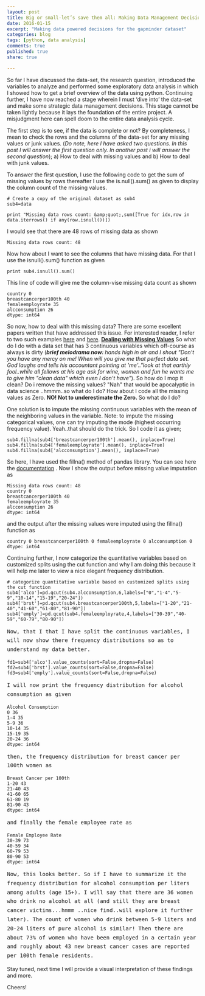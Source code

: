 ```yaml
---
layout: post
title: Big or small-let’s save them all: Making Data Management Decisions
date: 2016-01-15 
excerpt: "Making data powered decisions for the gapminder dataset"
categories: blog
tags: [python, data analysis]
comments: true
published: true
share: true

---
```

So far I have discussed the data-set, the research question, introduced the variables to analyze and performed some exploratory data analysis in which I showed how to get a brief overview of the data using python. Continuing further, I have now reached a stage wherein I must ‘dive into’ the data-set and make some strategic data management decisions. This stage cannot be taken lightly because it lays the foundation of the entire project. A misjudgment here can spell doom to the entire data analysis cycle. 

The first step is to see, if the data is complete or not? By completeness, I mean to check the rows and the columns of the data-set for any missing values or junk values. (<em>Do note, here I have asked two questions. In this post I will answer the first question only. In another post i will answer the second question</em>); a) How to deal with missing values and b) How to deal with junk values.

To answer the first question, I use the following code to get the sum of missing values by rows thereafter I use the is.null().sum() as given to display the column count of the missing values.

	# Create a copy of the original dataset as sub4
	sub4=data

	print "Missing data rows count: &amp;quot;,sum([True for idx,row in data.iterrows() if any(row.isnull())])
I would see that there are 48 rows of missing data as shown

	Missing data rows count: 48
Now how about I want to see the columns that have missing data. For that I use the isnull().sum() function as given

	print sub4.isnull().sum()
This line of code will give me the column-vise missing data count as shown

	country 0
	breastcancerper100th 40
	femaleemployrate 35
	alcconsumption 26
	dtype: int64

So now, how to deal with this missing data? There are some excellent papers written that have addressed this issue. For interested reader, I refer to two such examples <a href="http://www.unt.edu/rss/class/mike/6810/articles/roth.pdf">here</a> and <a href="http://myweb.brooklyn.liu.edu/cortiz/PDF%20Files/Best%20practices%20for%20missing%20data%20management.pdf">here</a>.
<span style="text-decoration:underline;"><strong>Dealing with Missing Values</strong></span>
So what do I do with a data set that has 3 continuous variables which off-course as always is dirty (<em><strong>brief melodrama now: </strong>hands high in air and I shout "Don't you have any mercy on me! When will you give me that perfect data set. God laughs and tells his accountant pointing at 'me'.."look at that earthly fool..while all fellows at his age ask for wine, women and fun he wants me to give him "clean data" which even I don't have"</em>). So how do I mop it clean? Do i remove the missing values? "Nah" that would be apocalyptic in data science ..hmmm..so what do I do? How about I code all the missing values as Zero. <strong>NO! Not to underestimate the Zero. </strong>So what do I do?

One solution is to impute the missing continuous variables with the mean of the neighboring values in the variable. Note: to impute the missing categorical values, one can try imputing the mode (highest occurring frequency value). Yeah..that should do the trick. So I code it as given;

	sub4.fillna(sub4['breastcancerper100th'].mean(), inplace=True)
	sub4.fillna(sub4['femaleemployrate'].mean(), inplace=True)
	sub4.fillna(sub4['alcconsumption'].mean(), inplace=True)

So here, I have used the fillna() method of pandas library. You can see here the <a href="http://pandas.pydata.org/pandas-docs/stable/missing_data.html">documentation</a> . Now I show the output before missing value imputation as

	Missing data rows count: 48
	country 0
	breastcancerper100th 40
	femaleemployrate 35
	alcconsumption 26
	dtype: int64 

and the output after the missing values were imputed using the fillna() function as

	country 0 breastcancerper100th 0 femaleemployrate 0 alcconsumption 0 dtype: int64

Continuing further, I now categorize the quantitative variables based on customized splits using the cut function and why I am doing this because it will help me later to view a nice elegant frequency distribution.

	# categorize quantitative variable based on customized splits using the cut function
	sub4['alco']=pd.qcut(sub4.alcconsumption,6,labels=["0","1-4","5-9","10-14","15-19","20-24"])
	sub4['brst']=pd.qcut(sub4.breastcancerper100th,5,labels=["1-20","21-40","41-60","61-80","81-90"])
	sub4['emply']=pd.qcut(sub4.femaleemployrate,4,labels=["30-39","40-59","60-79","80-90"])

<span style="font-family:Consolas, Monaco, monospace;line-height:1.7;"><span style="font-family:Consolas, Monaco, monospace;line-height:1.7;">Now, that I that I have split the continuous variables, I will now show there frequency distributions so as to understand my data better.


	fd1=sub4['alco'].value_counts(sort=False,dropna=False)
	fd2=sub4['brst'].value_counts(sort=False,dropna=False)
	fd3=sub4['emply'].value_counts(sort=False,dropna=False)

<span style="font-family:Consolas, Monaco, monospace;line-height:1.7;"><span style="font-family:Consolas, Monaco, monospace;line-height:1.7;">I will now print the frequency distribution for alcohol consumption as given

	Alcohol Consumption
	0 36
	1-4 35
	5-9 36
	10-14 35
	15-19 35
	20-24 36
	dtype: int64

<span style="font-family:Consolas, Monaco, monospace;line-height:1.7;"><span style="font-family:Consolas, Monaco, monospace;line-height:1.7;">then, the frequency distribution for breast cancer per 100th women as 

	Breast Cancer per 100th
	1-20 43
	21-40 43
	41-60 65
	61-80 19
	81-90 43
	dtype: int64 

<span style="font-family:Consolas, Monaco, monospace;line-height:1.7;"><span style="font-family:Consolas, Monaco, monospace;line-height:1.7;"><span style="font-family:Consolas, Monaco, monospace;line-height:1.7;">and finally the female employee rate as </span>

	Female Employee Rate
	30-39 73
	40-59 34
	60-79 53
	80-90 53
	dtype: int64 
<span style="font-family:Consolas, Monaco, monospace;line-height:1.7;"><span style="font-family:Consolas, Monaco, monospace;line-height:1.7;"><span style="font-family:Consolas, Monaco, monospace;line-height:1.7;">Now, this looks better. So if I have to summarize it the frequency distribution for alcohol consumption per liters among adults (age 15+). I will say that there are 36 women who drink no alcohol at all (and still they are breast cancer victims...hmmm ..nice find..will explore it further later). The count of women who drink between 5-9 liters and 20-24 liters of pure alcohol is similar! Then there are about 73% of women who have been employed in a certain year and roughly about 43 new breast cancer cases are reported per 100th female residents. </span>

Stay tuned, next time I will provide a visual interpretation of these findings and more.

Cheers!